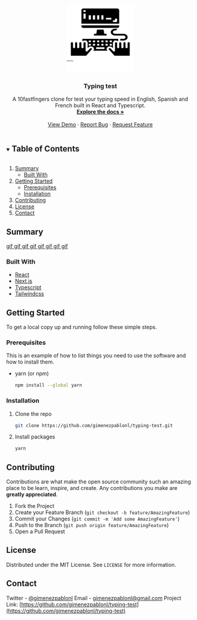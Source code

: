 <!--
*** Thanks for checking out the Best-README-Template. If you have a suggestion
*** that would make this better, please fork the repo and create a pull request
*** or simply open an issue with the tag "enhancement".
*** Thanks again! Now go create something AMAZING! :D
***
***
***
*** To avoid retyping too much info. Do a search and replace for the following:
*** gimenezpablonl, typing-test-cra, twitter_handle, gimenezpablonl@gmail.com, Typing test, A 10fastfingers clone for test your typing speed in English, Spanish and French built in React and Typescript and using Tailwindcss.
-->


<!-- PROJECT LOGO -->
<br />
<p align="center">
<p align="center">
  <a href="https://github.com/gimenezpablonl/typing-test">
    <img src="assets/logo.svg" alt="Logo" width="180" height="180">
  </a>
  <h3 align="center">Typing test</h3>
  <p align="center">
    A 10fastfingers clone for test your typing speed in English, Spanish and French built in React and Typescript.
    <br />
    <a href="https://github.com/gimenezpablonl/typing-test"><strong>Explore the docs »</strong></a>
    <br />
    <br />
    <a href="https://github.com/gimenezpablonl/typing-test">View Demo</a>
    ·
    <a href="https://github.com/gimenezpablonl/typing-test/issues">Report Bug</a>
    ·
    <a href="https://github.com/gimenezpablonl/typing-test/issues">Request Feature</a>
  </p>
</p>



<!-- TABLE OF CONTENTS -->
<details open="open">
  <summary><h2 style="display: inline-block">Table of Contents</h2></summary>
  <ol>
    <li>
      <a href="#summary">Summary</a>
      <ul>
        <li><a href="#built-with">Built With</a></li>
      </ul>
    </li>
    <li>
      <a href="#getting-started">Getting Started</a>
      <ul>
        <li><a href="#prerequisites">Prerequisites</a></li>
        <li><a href="#installation">Installation</a></li>
      </ul>
    </li>
    <li><a href="#contributing">Contributing</a></li>
    <li><a href="#license">License</a></li>
    <li><a href="#contact">Contact</a></li>
  </ol>
</details>



<!-- ABOUT THE PROJECT -->
## Summary 
[gif gif gif gif gif gif gif gif](https://example.com)


### Built With

* [React](https://reactjs.org/)
* [Next.js](https://nextjs.org/)
* [Typescript](https://www.typescriptlang.org/)
* [Tailwindcss](https://tailwindcss.com/)



<!-- GETTING STARTED -->
## Getting Started

To get a local copy up and running follow these simple steps.

### Prerequisites

This is an example of how to list things you need to use the software and how to install them.
* yarn (or npm)
  ```sh
  npm install --global yarn
  ```

### Installation

1. Clone the repo
   ```sh
   git clone https://github.com/gimenezpablonl/typing-test.git
   ```
2. Install packages
   ```sh
   yarn
   ```



<!-- CONTRIBUTING -->
## Contributing

Contributions are what make the open source community such an amazing place to be learn, inspire, and create. Any contributions you make are **greatly appreciated**.

1. Fork the Project
2. Create your Feature Branch (`git checkout -b feature/AmazingFeature`)
3. Commit your Changes (`git commit -m 'Add some AmazingFeature'`)
4. Push to the Branch (`git push origin feature/AmazingFeature`)
5. Open a Pull Request



<!-- LICENSE -->
## License

Distributed under the MIT License. See `LICENSE` for more information.




<!-- CONTACT -->
## Contact

Twitter - [@gimenezpablonl](https://twitter.com/gimenezpablonl)
Email - gimenezpablonl@gmail.com
Project Link: [https://github.com/gimenezpablonl/typing-test](https://github.com/gimenezpablonl/typing-test)
